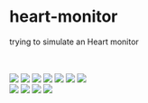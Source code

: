 # heart-monitor
trying to simulate an Heart monitor

</br></br>
![](https://img.shields.io/github/issues/0xfederico/heart-monitor)
![](https://img.shields.io/github/forks/0xfederico/heart-monitor)
![](https://img.shields.io/github/stars/0xfederico/heart-monitor)
![](https://img.shields.io/github/license/0xfederico/heart-monitor)
![](https://img.shields.io/github/languages/count/0xfederico/heart-monitor)
![](https://img.shields.io/github/languages/top/0xfederico/heart-monitor)
![](https://img.shields.io/github/repo-size/0xfederico/heart-monitor)
</br>
![](https://img.shields.io/github/downloads/0xfederico/heart-monitor/latest/total)
![](https://img.shields.io/github/v/release/0xfederico/heart-monitor)
![](https://img.shields.io/github/last-commit/0xfederico/heart-monitor)
![](https://img.shields.io/github/commit-activity/y/0xfederico/heart-monitor)
